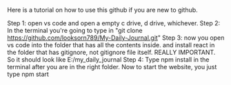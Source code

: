 Here is a tutorial on how to use this github if you are new to github. 

Step 1: open vs code and open a empty c drive, d drive, whichever.
Step 2: In the terminal you're going to type in "git clone https://github.com/looksorn789/My-Daily-Journal.git"
Step 3: now you open vs code into the folder that has all the contents inside. and install react in the folder that has gitignore, not gitignore file itself. REALLY IMPORTANT. So it should look like E:/my_daily_journal
Step 4: Type npm install in the terminal after you are in the right folder. Now to start the website, you just type npm start
